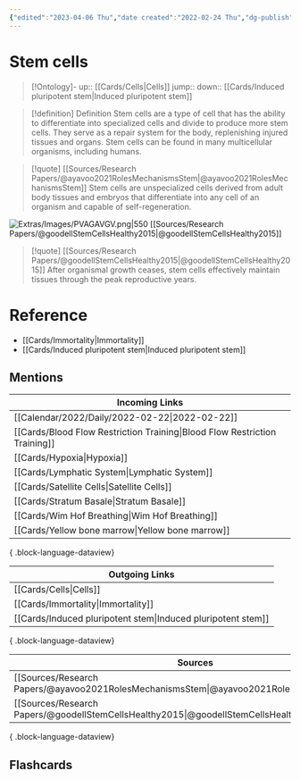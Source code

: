 ```yaml
---
{"edited":"2023-04-06 Thu","date created":"2022-02-24 Thu","dg-publish":true,"permalink":"/cards/stem-cells/","dgPassFrontmatter":true}
---
```


# Stem cells

> [!Ontology]-
> up:: [[Cards/Cells\|Cells]]
> jump::
> down:: [[Cards/Induced pluripotent stem\|Induced pluripotent stem]]

> [!definition] Definition
> Stem cells are a type of cell that has the ability to differentiate into specialized cells and divide to produce more stem cells. They serve as a repair system for the body, replenishing injured tissues and organs. Stem cells can be found in many multicellular organisms, including humans.

> [!quote] [[Sources/Research Papers/@ayavoo2021RolesMechanismsStem\|@ayavoo2021RolesMechanismsStem]]
> Stem cells are unspecialized cells derived from adult body tissues and embryos that differentiate into any cell of an organism and capable of self-regeneration.

![Extras/Images/PVAGAVGV.png|550](/img/user/Extras/Images/PVAGAVGV.png)
[[Sources/Research Papers/@goodellStemCellsHealthy2015\|@goodellStemCellsHealthy2015]]

> [!quote] [[Sources/Research Papers/@goodellStemCellsHealthy2015\|@goodellStemCellsHealthy2015]]
> After organismal growth ceases, stem cells effectively maintain tissues through the peak reproductive years.

# Reference
- [[Cards/Immortality\|Immortality]]
- [[Cards/Induced pluripotent stem\|Induced pluripotent stem]] 

## Mentions
| Incoming Links                                                                |
| ----------------------------------------------------------------------------- |
| [[Calendar/2022/Daily/2022-02-22\|2022-02-22]]                             |
| [[Cards/Blood Flow Restriction Training\|Blood Flow Restriction Training]] |
| [[Cards/Hypoxia\|Hypoxia]]                                                 |
| [[Cards/Lymphatic System\|Lymphatic System]]                               |
| [[Cards/Satellite Cells\|Satellite Cells]]                                 |
| [[Cards/Stratum Basale\|Stratum Basale]]                                   |
| [[Cards/Wim Hof Breathing\|Wim Hof Breathing]]                             |
| [[Cards/Yellow bone marrow\|Yellow bone marrow]]                           |

{ .block-language-dataview}

| Outgoing Links                                                  |
| --------------------------------------------------------------- |
| [[Cards/Cells\|Cells]]                                       |
| [[Cards/Immortality\|Immortality]]                           |
| [[Cards/Induced pluripotent stem\|Induced pluripotent stem]] |

{ .block-language-dataview}

| Sources                                                                                       |
| --------------------------------------------------------------------------------------------- |
| [[Sources/Research Papers/@ayavoo2021RolesMechanismsStem\|@ayavoo2021RolesMechanismsStem]] |
| [[Sources/Research Papers/@goodellStemCellsHealthy2015\|@goodellStemCellsHealthy2015]]     |

{ .block-language-dataview}

## Flashcards
